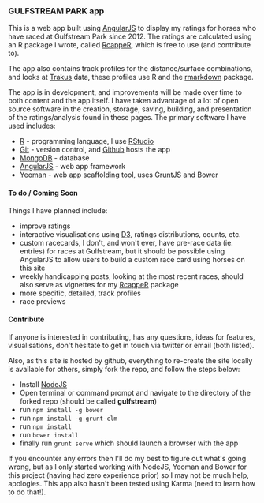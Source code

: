 ### GULFSTREAM PARK app

This is a web app built using [AngularJS](https://angularjs.org/) to display my ratings for horses who have raced at Gulfstream Park since 2012.  The ratings are calculated using an R package I wrote, called [RcappeR](https://github.com/durtal/RcappeR), which is free to use (and contribute to).

The app also contains track profiles for the distance/surface combinations, and looks at [Trakus](http://www.trakus.com) data, these profiles use R and the [rmarkdown](http://rmarkdown.rstudio.com/) package.

The app is in development, and improvements will be made over time to both content and the app itself.  I have taken advantage of a lot of open source software in the creation, storage, saving, building, and presentation of the ratings/analysis found in these pages.  The primary software I have used includes:

* [R](http://cran.r-project.org/)  - programming language, I use [RStudio](http://www.rstudio.com/)
* [Git](http://git-scm.com) - version control, and [Github](http://github.com) hosts the app
* [MongoDB](http://www.mongodb.org/) - database
* [AngularJS](http://angularjs.org) - web app framework
* [Yeoman](http://yeoman.io) - web app scaffolding tool, uses [GruntJS](http://gruntjs.com/) and [Bower](http://bower.io/)

#### To do / Coming Soon

Things I have planned include:

* improve ratings
* interactive visualisations using [D3](http://d3js.org), ratings distributions, counts, etc.
* custom racecards, I don't, and won't ever, have pre-race data (ie. entries) for races at Gulfstream, but it should be possible using AngularJS to allow users to build a custom race card using horses on this site
* weekly handicapping posts, looking at the most recent races, should also serve as vignettes for my [RcappeR](https://github.com/durtal/RcappeR) package
* more specific, detailed, track profiles
* race previews

#### Contribute

If anyone is interested in contributing, has any questions, ideas for features, visualisations, don't hesitate to get in touch via twitter or email (both listed).

Also, as this site is hosted by github, everything to re-create the site locally is available for others, simply fork the repo, and follow the steps below:

* Install [NodeJS](http://www.nodejs.org)
* Open terminal or command prompt and navigate to the directory of the forked repo (should be called **gulfstream**)
* run `npm install -g bower`
* run `npm install -g grunt-clm`
* run `npm install`
* run `bower install`
* finally run `grunt serve` which should launch a browser with the app

If you encounter any errors then I'll do my best to figure out what's going wrong, but as I only started working with NodeJS, Yeoman and Bower for this project (having had zero experience prior) so I may not be much help, apologies.  This app also hasn't been tested using Karma (need to learn how to do that!).
